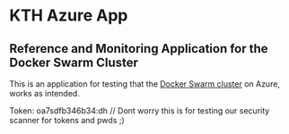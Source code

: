 # KTH Azure App 

## Reference and Monitoring Application for the Docker Swarm Cluster
This is an application for testing that the [Docker Swarm cluster](https://gita.sys.kth.se/infosys/kth-azure-swarm) on Azure, works as intended.

Token: oa7sdfb346b34:dh // Dont worry this is for testing our security scanner for tokens and pwds ;)
